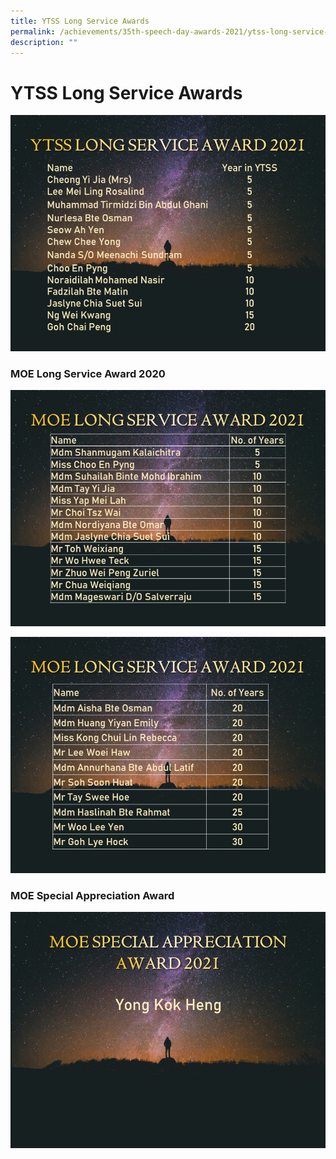 ```yaml
---
title: YTSS Long Service Awards
permalink: /achievements/35th-speech-day-awards-2021/ytss-long-service-awards/
description: ""
---
```

# **YTSS Long Service Awards**

![](/images/Slide1.jpg)

### MOE Long Service Award 2020

![](/images/Slide2.jpg)

![](/images/Slide3.jpg)

### MOE Special Appreciation Award

![](/images/Slide4.jpg)
